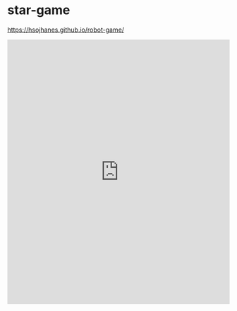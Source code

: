 # star-game

https://hsojhanes.github.io/robot-game/

<iframe src="https://trinket.io/embed/pygame/f6a6cc6fee?outputOnly=true" width="100%" height="600" frameborder="0" marginwidth="0" marginheight="0" allowfullscreen></iframe>
